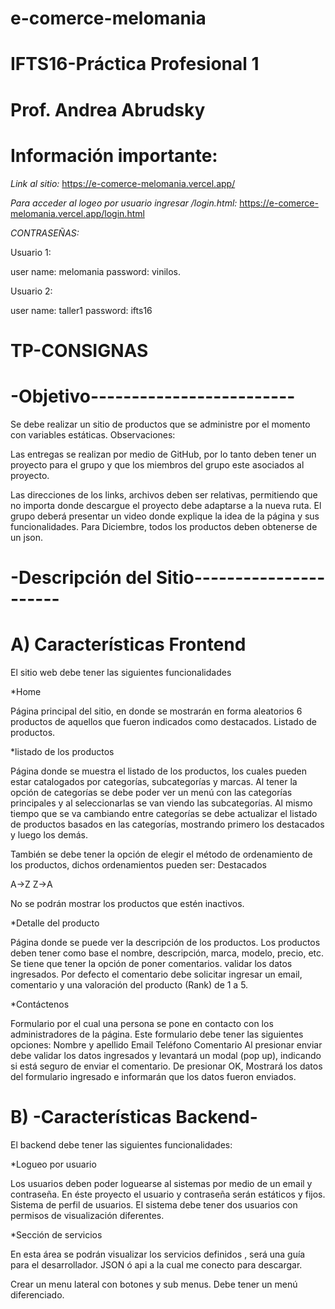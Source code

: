 # e-comerce-melomania
# IFTS16-Práctica Profesional 1
# Prof. Andrea Abrudsky


# Información importante:

*Link al sitio:* https://e-comerce-melomania.vercel.app/

*Para acceder al logeo por usuario ingresar /login.html:* https://e-comerce-melomania.vercel.app/login.html

*CONTRASEÑAS:*

Usuario 1: 

user name: melomania
password: vinilos.

Usuario 2: 

user name: taller1
password: ifts16

# TP-CONSIGNAS

# -Objetivo-------------------------

Se debe realizar un sitio de productos que se administre por el momento con variables estáticas.
Observaciones:

Las entregas se realizan por medio de GitHub, por lo tanto deben tener un proyecto para el grupo y que los miembros del grupo este asociados al proyecto.

Las direcciones de los links, archivos deben ser relativas, permitiendo que no importa donde descargue el proyecto debe adaptarse a la nueva ruta.
El grupo deberá presentar un video donde explique la idea de la página y sus funcionalidades.
Para Diciembre, todos los productos deben obtenerse de un json.


# -Descripción del Sitio----------------------


# A) Características Frontend 
El sitio web debe tener las siguientes funcionalidades

*Home

Página principal del sitio, en donde se mostrarán en forma aleatorios 6 productos de aquellos que fueron indicados como destacados.
Listado de productos.


*listado de los productos

Página donde se muestra el listado de los productos, los cuales pueden estar catalogados por categorías, subcategorías y marcas.
Al tener la opción de categorías se debe poder ver un menú con las categorías principales y al seleccionarlas se van viendo las subcategorías. Al mismo tiempo que se va cambiando entre categorías se debe actualizar el listado de productos basados en las categorías, mostrando primero los destacados y luego los demás.

También se debe tener la opción de elegir el método de ordenamiento de los productos, dichos ordenamientos pueden ser:
Destacados

A->Z
Z->A

No se podrán mostrar los productos que estén inactivos.


*Detalle del producto

Página donde se puede ver la descripción de los productos. Los productos deben tener como base el nombre, descripción, marca, modelo, precio, etc.
Se tiene que tener la opción de poner comentarios. validar los datos ingresados.
Por defecto el comentario debe solicitar ingresar un email, comentario y una valoración del producto (Rank) de 1 a 5. 


*Contáctenos

Formulario por el cual una persona se pone en contacto con los administradores de la página.
Este formulario debe tener las siguientes opciones:
Nombre y apellido
Email
Teléfono
Comentario
Al presionar enviar debe validar los datos ingresados y  levantará un modal (pop up), indicando si está seguro de enviar el comentario. De presionar OK, Mostrará los datos del formulario ingresado e informarán que los datos fueron enviados.



# B) -Características Backend-

El backend debe tener las siguientes funcionalidades:

*Logueo por usuario

Los usuarios deben poder loguearse al sistemas por medio de un email y contraseña. En éste proyecto el usuario y contraseña serán estáticos y fijos.
Sistema de perfil de usuarios. El sistema debe tener dos usuarios con permisos de visualización diferentes.


*Sección de servicios

En esta área se podrán visualizar los servicios definidos , será una guía para el desarrollador.
JSON ó api a la cual me conecto para descargar.


Crear un menu lateral con botones y sub menus.
Debe tener un menú diferenciado.
